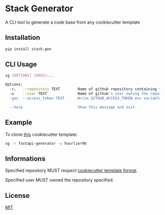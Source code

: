 # Stack Generator

A CLI tool to generate a code base from any cookiecutter template

## Installation

```bash
pip install stack-gen
```

## CLI Usage

```bash
sg [OPTIONS] [ARGS]...

Options:
  -r,   --repository TEXT        Name of github repository containing the template to generate
  -u    --user TEXT              Name of github's user owning the repository
  -gac  --access_token TEXT      Write GITHUB_ACCESS_TOKEN env variable into .env file (Optional)

  --help                         Show this message and exit.
```

## Example

To clone [this](https://github.com/hourlier96/fastapi-generator) cookiecutter template:

```bash
sg -r fastapi-generator -u hourlier96
```

## Informations

Specified repository MUST respect [cookiecutter template format](https://cookiecutter.readthedocs.io/en/stable/overview.html).

Specified user MUST owned the repository specified.

## License

[MIT](https://choosealicense.com/licenses/mit/)
